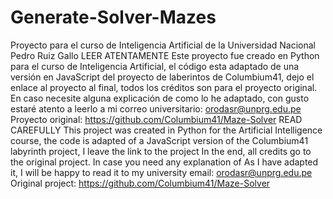 # Generate-Solver-Mazes
Proyecto para el curso de Inteligencia Artificial de la Universidad Nacional Pedro Ruiz Gallo
LEER ATENTAMENTE
Este proyecto fue creado en Python para el curso de Inteligencia Artificial, el código esta adaptado
de una versión en JavaScript del proyecto de laberintos de Columbium41, dejo el enlace al proyecto
al final, todos los créditos son para el proyecto original. En caso necesite alguna explicación de
como lo he adaptado, con gusto estaré atento a leerlo a mi correo universitario: orodasr@unprg.edu.pe
Proyecto original: https://github.com/Columbium41/Maze-Solver
READ CAREFULLY
This project was created in Python for the Artificial Intelligence course, the code is adapted
of a JavaScript version of the Columbium41 labyrinth project, I leave the link to the project
In the end, all credits go to the original project. In case you need any explanation of
As I have adapted it, I will be happy to read it to my university email: orodasr@unprg.edu.pe
Original project: https://github.com/Columbium41/Maze-Solver
